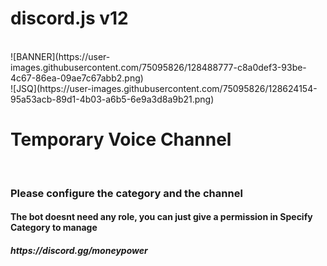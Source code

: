 <h1>discord.js v12</h1><br>
![BANNER](https://user-images.githubusercontent.com/75095826/128488777-c8a0def3-93be-4c67-86ea-09ae7c67abb2.png)<br>
![JSQ](https://user-images.githubusercontent.com/75095826/128624154-95a53acb-89d1-4b03-a6b5-6e9a3d8a9b21.png)

<h1>Temporary Voice Channel</h1><br>
<h3>Please configure the category and the channel</h3>

<h4>The bot doesnt need any role, you can just give a permission in Specify Category to manage</h4>
<h5>https://discord.gg/moneypower</h5>
